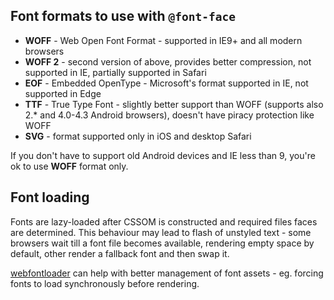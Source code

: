 ## Font formats to use with `@font-face`
- **WOFF** - Web Open Font Format - supported in IE9+ and all modern browsers
- **WOFF 2** - second version of above, provides better compression, not supported in IE, partially supported in Safari
- **EOF** - Embedded OpenType - Microsoft's format supported in IE, not supported in Edge
- **TTF** - True Type Font - slightly better support than WOFF (supports also 2.* and 4.0-4.3 Android browsers), doesn't have piracy protection like WOFF
- **SVG** - format supported only in iOS and desktop Safari

If you don't have to support old Android devices and IE less than 9, you're ok to use **WOFF** format only.

## Font loading
Fonts are lazy-loaded after CSSOM is constructed and required files faces are determined. This behaviour may lead to flash of unstyled text - some browsers wait till a font file becomes available, rendering empty space by default, other render a fallback font and then swap it.

[webfontloader](https://github.com/typekit/webfontloader) can help with better management of font assets - eg. forcing fonts to load synchronously before rendering.
